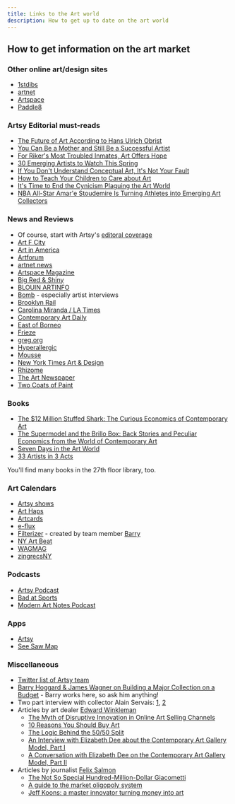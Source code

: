 ```yaml
---
title: Links to the Art world
description: How to get up to date on the art world
---
```


## How to get information on the art market

### Other online art/design sites

- [1stdibs](https://www.1stdibs.com/)
- [artnet](http://www.artnet.com/)
- [Artspace](http://www.artspace.com/)
- [Paddle8](https://paddle8.com/)

### Artsy Editorial must-reads

- [The Future of Art According to Hans Ulrich Obrist](https://www.artsy.net/article/hans-ulrich-obrist-the-future-of-art-according-to-hans-ulrich-obrist)
- [You Can Be a Mother and Still Be a Successful Artist](https://www.artsy.net/article/artsy-editorial-why-motherhood-won-t-hinder-your-career-as-an-artist)
- [For Riker's Most Troubled Inmates, Art Offers Hope](https://www.artsy.net/article/artsy-editorial-for-rikers-s-most-troubled-inmates-art-offers-hope)
- [30 Emerging Artists to Watch This Spring](https://www.artsy.net/article/artsy-editorial-30-emerging-artists-to-watch-this-spring)
- [If You Don't Understand Conceptual Art, It's Not Your Fault](https://www.artsy.net/article/artsy-editorial-if-you-don-t-understand-conceptual-art-it-s-not-your-fault)
- [How to Teach Your Children to Care about Art](https://www.artsy.net/article/artsy-editorial-how-to-teach-your-children-to-care-about-art)
- [It's Time to End the Cynicism Plaguing the Art World](https://www.artsy.net/article/artsy-editorial-it-s-time-to-end-the-cynicism-plaguing-the-art-world)
- [NBA All-Star Amar'e Stoudemire Is Turning Athletes into Emerging Art Collectors](https://www.artsy.net/article/artsy-editorial-nba-all-star-amar-e-stoudemire-is-turning-athletes-into-emerging-art-collectors)

### News and Reviews

- Of course, start with Artsy's [editoral coverage](https://www.artsy.net/articles)
- [Art F City](http://artfcity.com/)
- [Art in America](http://www.artinamericamagazine.com/)
- [Artforum](http://artforum.com/)
- [artnet news](https://news.artnet.com/)
- [Artspace Magazine](http://www.artspace.com/magazine/)
- [Big Red & Shiny](http://www.bigredandshiny.com/cgi-bin/BRS.cgi)
- [BLOUIN ARTINFO](http://www.blouinartinfo.com/)
- [Bomb](http://bombmagazine.org/) - especially artist interviews
- [Brooklyn Rail](http://www.brooklynrail.org/)
- [Carolina Miranda / LA Times](http://www.latimes.com/entertainment/arts/miranda/)
- [Contemporary Art Daily](http://www.contemporaryartdaily.com/)
- [East of Borneo](http://www.eastofborneo.org/)
- [Frieze](http://www.frieze.com/magazine/)
- [greg.org](http://greg.org/)
- [Hyperallergic](http://hyperallergic.com/)
- [Mousse](http://moussemagazine.it/)
- [New York Times Art & Design](http://www.nytimes.com/pages/arts/design/index.html)
- [Rhizome](http://rhizome.org/)
- [The Art Newspaper](http://www.theartnewspaper.com/)
- [Two Coats of Paint](http://www.twocoatsofpaint.com/)

### Books

- [The $12 Million Stuffed Shark: The Curious Economics of Contemporary Art](http://www.amazon.com/The-Million-Stuffed-Shark-Contemporary/dp/0230620590)
- [The Supermodel and the Brillo Box: Back Stories and Peculiar Economics from the World of Contemporary Art](http://www.amazon.com/The-Supermodel-Brillo-Box-Contemporary/dp/1137279087)
- [Seven Days in the Art World](https://www.amazon.com/Seven-Days-World-Sarah-Thornton/dp/039333712X)
- [33 Artists in 3 Acts](https://www.amazon.com/33-Artists-Acts-Sarah-Thornton/dp/039335167X/ref=sr_1_1?s=books&ie=UTF8&qid=1472764571&sr=1-1&keywords=33+artists+in+3+acts)

You'll find many books in the 27th floor library, too.

### Art Calendars

- [Artsy shows](https://www.artsy.net/shows)
- [Art Haps](https://www.arthaps.com/)
- [Artcards](http://artcards.cc/)
- [e-flux](http://www.e-flux.com/)
- [Filterizer](http://www.filterizer.com/) - created by team member [Barry](https://github.com/bhoggard)
- [NY Art Beat](http://www.nyartbeat.com/)
- [WAGMAG](http://www.wagmag.org/)
- [zingrecsNY](http://www.zingmagazine.com/drupal/zingrecsNY)

### Podcasts

- [Artsy Podcast](https://soundcloud.com/artsypodcast)
- [Bad at Sports](http://badatsports.com/)
- [Modern Art Notes Podcast](http://manpodcast.com/)

### Apps

- [Artsy](https://iphone.artsy.net/)
- [See Saw Map](https://itunes.apple.com/us/app/see-saw-map/id791643418?mt=8)

### Miscellaneous

- [Twitter list of Artsy team](https://twitter.com/artsy/lists/artsy-team)
- [Barry Hoggard & James Wagner on Building a Major Collection on a Budget](http://www.artspace.com/magazine/interviews_features/how_i_collect_hoggard_and_wagner) -
  Barry works here, so ask him anything!
- Two part interview with collector Alain Servais:
  [1](http://www.artspace.com/magazine/interviews_features/alain-servais-interview),
  [2](http://www.artspace.com/magazine/interviews_features/alain-servais-interview-part-2)
- Articles by art dealer [Edward Winkleman](https://twitter.com/WinklemanNYC)
  - [The Myth of Disruptive Innovation in Online Art Selling Channels](http://www.edwardwinkleman.com/2015/05/the-myth-of-innovative-disruption-in.html)
  - [10 Reasons You Should Buy Art](http://www.edwardwinkleman.com/2015/02/10-reasons-you-should-buy-art.html)
  - [The Logic Behind the 50/50 Split](http://www.edwardwinkleman.com/2007/06/logic-behind-5050-split.html)
  - [An Interview with Elizabeth Dee about the Contemporary Art Gallery Model, Part I](http://www.edwardwinkleman.com/2013/06/an-interview-with-elizabeth-dee-about.html)
  - [A Conversation with Elizabeth Dee on the Contemporary Art Gallery Model, Part II](http://www.edwardwinkleman.com/2013/06/a-conversation-with-elizabeth-dee-on.html)
- Articles by journalist [Felix Salmon](https://twitter.com/felixsalmon)
  - [The Not So Special Hundred-Million-Dollar Giacometti](http://www.newyorker.com/business/currency/the-hundred-million-dollar-giacometti)
  - [A guide to the market oligopoly system](http://blogs.reuters.com/felix-salmon/2010/12/28/a-guide-to-the-market-oligopoly-system/)
  - [Jeff Koons: a master innovator turning money into art](http://www.theguardian.com/artanddesign/2014/jul/03/jeff-koons-master-innovator-whitney-money-art)
